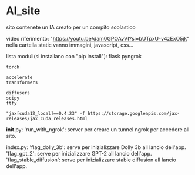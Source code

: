 # AI_site
sito contenete un IA creato per un compito scolastico

video riferimento: "https://youtu.be/dam0GPOAvVI?si=bUTpxU-v4zExO5jk"
nella cartella static vanno immagini, javascript, css...

lista moduli(si installano con "pip install"):
	flask
	pyngrok

	torch

	accelerate
	transformers

	diffusers
	scipy
	ftfy

	"jax[cuda12_local]==0.4.23" -f https://storage.googleapis.com/jax-releases/jax_cuda_releases.html


__init__.py:
	'run_with_ngrok': server per creare un tunnel ngrok per accedere all sito.

index.py:
	'flag_dolly_3b': serve per inizializzare Dolly 3b all lancio dell'app.
	'flag_gpt_2': serve per inizializzare GPT-2 all lancio dell'app.
	'flag_stable_diffusion': serve per inizializzare stable diffusion all lancio dell'app.

